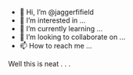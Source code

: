 - 👋 Hi, I’m @jaggerfifield
- 👀 I’m interested in ...
- 🌱 I’m currently learning ...
- 💞️ I’m looking to collaborate on ...
- 📫 How to reach me ...

Well this is neat . . .

<!---
jaggerfifield/jaggerfifield is a ✨ special ✨ repository because its `README.md` (this file) appears on your GitHub profile.
You can click the Preview link to take a look at your changes.
--->
